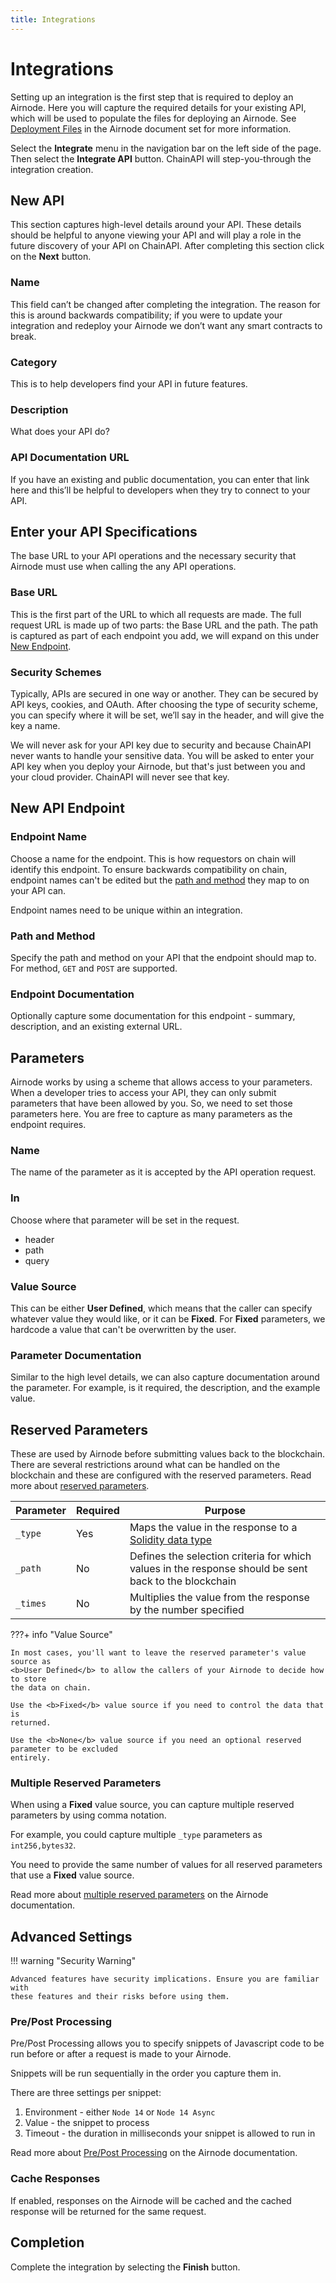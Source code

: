 ```yaml
---
title: Integrations
---
```


# Integrations

Setting up an integration is the first step that is required to deploy an
Airnode. Here you will capture the required details for your existing API, which
will be used to populate the files for deploying an Airnode. See
[Deployment Files](https://docs.api3.org/airnode/latest/reference/deployment-files/) in the
Airnode document set for more information.

Select the **Integrate** menu in the navigation bar on the left side of the
page. Then select the **Integrate API** button. ChainAPI will step-you-through
the integration creation.

## New API

This section captures high-level details around your API. These details should
be helpful to anyone viewing your API and will play a role in the future
discovery of your API on ChainAPI. After completing this section click on the
**Next** button.

### Name

This field can’t be changed after completing the integration. The reason for
this is around backwards compatibility; if you were to update your integration
and redeploy your Airnode we don’t want any smart contracts to break.

### Category

This is to help developers find your API in future features.

### Description

What does your API do?

### API Documentation URL

If you have an existing and public documentation, you can enter that link here
and this’ll be helpful to developers when they try to connect to your API.

## Enter your API Specifications

The base URL to your API operations and the necessary security that Airnode must
use when calling the any API operations.

### Base URL

This is the first part of the URL to which all requests are made. The full
request URL is made up of two parts: the Base URL and the path. The path is
captured as part of each endpoint you add, we will expand on this under
[New Endpoint](#new-endpoint).

### Security Schemes

Typically, APIs are secured in one way or another. They can be secured by API
keys, cookies, and OAuth. After choosing the type of security scheme, you can
specify where it will be set, we’ll say in the header, and will give the key a
name.

We will never ask for your API key due to security and because ChainAPI never
wants to handle your sensitive data. You will be asked to enter your API key
when you deploy your Airnode, but that's just between you and your cloud
provider. ChainAPI will never see that key.

## New API Endpoint

### Endpoint Name

Choose a name for the endpoint. This is how requestors on chain will identify this
endpoint. To ensure backwards compatibility on chain, endpoint names can't be edited but
the [path and method](#path-and-method) they map to on your API can.

Endpoint names need to be unique within an integration.

### Path and Method

Specify the path and method on your API that the endpoint should map to. For method, `GET` and
`POST` are supported.

### Endpoint Documentation

Optionally capture some documentation for this endpoint - summary, description, and an existing
external URL.

## Parameters

Airnode works by using a scheme that allows access to your parameters. When a
developer tries to access your API, they can only submit parameters that have
been allowed by you. So, we need to set those parameters here. You are free to
capture as many parameters as the endpoint requires.

### Name

The name of the parameter as it is accepted by the API operation request.

### In

Choose where that parameter will be set in the request.

- header
- path
- query

### Value Source

This can be either <b>User Defined</b>, which means that the caller can specify
whatever value they would like, or it can be <b>Fixed</b>. For <b>Fixed</b>
parameters, we hardcode a value that can't be overwritten by the user.

### Parameter Documentation

Similar to the high level details, we can also capture documentation around the
parameter. For example, is it required, the description, and the example value.

## Reserved Parameters

These are used by Airnode before submitting values back to the blockchain. There
are several restrictions around what can be handled on the
blockchain and these are configured with the reserved parameters. Read more about
[reserved parameters](https://docs.api3.org/ois/latest/reserved-parameters.html).

| Parameter | Required | Purpose                                                                                                               |
| --------- | -------- | --------------------------------------------------------------------------------------------------------------------- |
| `_type`   | Yes      | Maps the value in the response to a [Solidity data type](https://docs.soliditylang.org/en/latest/abi-spec.html#types) |
| `_path`   | No       | Defines the selection criteria for which values in the response should be sent back to the blockchain                 |
| `_times`  | No       | Multiplies the value from the response by the number specified                                                        |

???+ info "Value Source"

    In most cases, you'll want to leave the reserved parameter's value source as
    <b>User Defined</b> to allow the callers of your Airnode to decide how to store
    the data on chain.

    Use the <b>Fixed</b> value source if you need to control the data that is
    returned.

    Use the <b>None</b> value source if you need an optional reserved parameter to be excluded
    entirely.

### Multiple Reserved Parameters

When using a <b>Fixed</b> value source, you can capture multiple reserved
parameters by using comma notation.

For example, you could capture multiple `_type` parameters as `int256,bytes32`.

You need to provide the same number of values for all reserved parameters that
use a <b>Fixed</b> value source.

Read more about
[multiple reserved parameters](https://docs.api3.org/ois/latest/reserved-parameters.html#encoding-multiple-values)
on the Airnode documentation.

## Advanced Settings

!!! warning "Security Warning"

    Advanced features have security implications. Ensure you are familiar with
    these features and their risks before using them.

### Pre/Post Processing

Pre/Post Processing allows you to specify snippets of Javascript code to be run
before or after a request is made to your Airnode.

Snippets will be run sequentially in the order you capture them in.

There are three settings per snippet:

1. Environment - either `Node 14` or `Node 14 Async`
2. Value - the snippet to process
3. Timeout - the duration in milliseconds your snippet is allowed to run in

Read more about
[Pre/Post Processing](https://docs.api3.org/ois/latest/processing.html) on the
Airnode documentation.

### Cache Responses

If enabled, responses on the Airnode will be cached and the cached response will
be returned for the same request.

## Completion

Complete the integration by selecting the **Finish** button.
